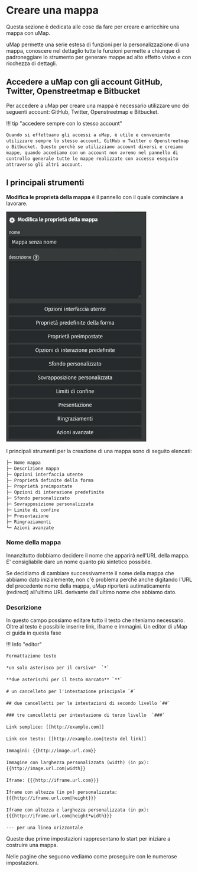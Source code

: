 # Creare una mappa

Questa sezione è dedicata alle cose da fare per creare e arricchire una mappa con uMap.

uMap permette una serie estesa di funzioni per la personalizzazione di una mappa, conoscere nel dettaglio tutte le funzioni permette a chiunque di padroneggiare lo strumento per generare mappe ad alto effetto visivo e con ricchezza di dettagli.


## Accedere a uMap con gli account GitHub, Twitter, Openstreetmap e Bitbucket

Per accedere a uMap per creare una mappa è necessario utilizzare uno dei seguenti account: GitHub, Twitter, Openstreetmap e Bitbucket.

!!! tip "accedere sempre con lo stesso account"

    Quando si effettuano gli accessi a uMap, è utile e conveniente utilizzare sempre lo stesso account, GitHub o Twitter o Openstreetmap o Bitbucket. Questo perchè se utilizziamo account diversi e creiamo mappe, quando accediamo con un account non avremo nel pannello di controllo generale tutte le mappe realizzate con accesso eseguito attraverso gli altri account.
    


## I principali strumenti

**Modifica le proprietà della mappa** è il pannello con il quale cominciare a lavorare.

![](https://raw.githubusercontent.com/opendatasicilia/guida-umap/main/docs/img/umap-creazione.PNG)

I principali strumenti per la creazione di una mappa sono di seguito elencati:
```
├─ Nome mappa
├─ Descrizione mappa
├─ Opzioni interfaccia utente
├─ Proprietà definite della forma
├─ Proprietà preimpostate
├─ Opzioni di interazione predefinite
├─ Sfondo personalizzato
├─ Sovrapposizione personalizzata
├─ Limite di confine
├─ Presentazione
├─ Ringraziamenti
└─ Azioni avanzate
```

### Nome della mappa

Innanzitutto dobbiamo decidere il nome che apparirà nell'URL della mappa. E' consigliabile dare un nome quanto più sintetico possibile.

Se decidiamo di cambiare successivamente il nome della mappa che abbiamo dato inizialemente, non c'è problema perchè anche digitando l'URL del precedente nome della mappa, uMap riporterà autimaticamente (redirect) all'ultimo URL derivante dall'ultimo nome che abbiamo dato.

### Descrizione

In questo campo possiamo editare tutto il testo che riteniamo necessario. Oltre al testo è possibile inserire link, iframe e immagini. Un editor di uMap ci guida in questa fase

!!! Info "editor"

    Formattazione testo 
    
    *un solo asterisco per il corsivo*  `*` 
    
    **due asterischi per il testo marcato** `**` 
    
    # un cancelleto per l'intestazione principale `#` 
    
    ## due cancelletti per le intestazioni di secondo livello `##` 
    
    ### tre cancelletti per intestazione di terzo livello  `###` 
    
    Link semplice: [[http://example.com]]
    
    Link con testo: [[http://example.com|testo del link]]
    
    Immagini: {{http://image.url.com}}
    
    Immagine con larghezza personalizzata (width) (in px): {{http://image.url.com|width}}
    
    Iframe: {{{http://iframe.url.com}}}
    
    Iframe con altezza (in px) personalizzata: {{{http://iframe.url.com|height}}}
    
    Iframe con altezza e larghezza personalizzata (in px): {{{http://iframe.url.com|height*width}}}
    
    --- per una linea orizzontale


Queste due prime impostazioni rappresentano lo start per iniziare a costruire una mappa.

Nelle pagine che seguono vediamo come proseguire con le numerose impostazioni.
